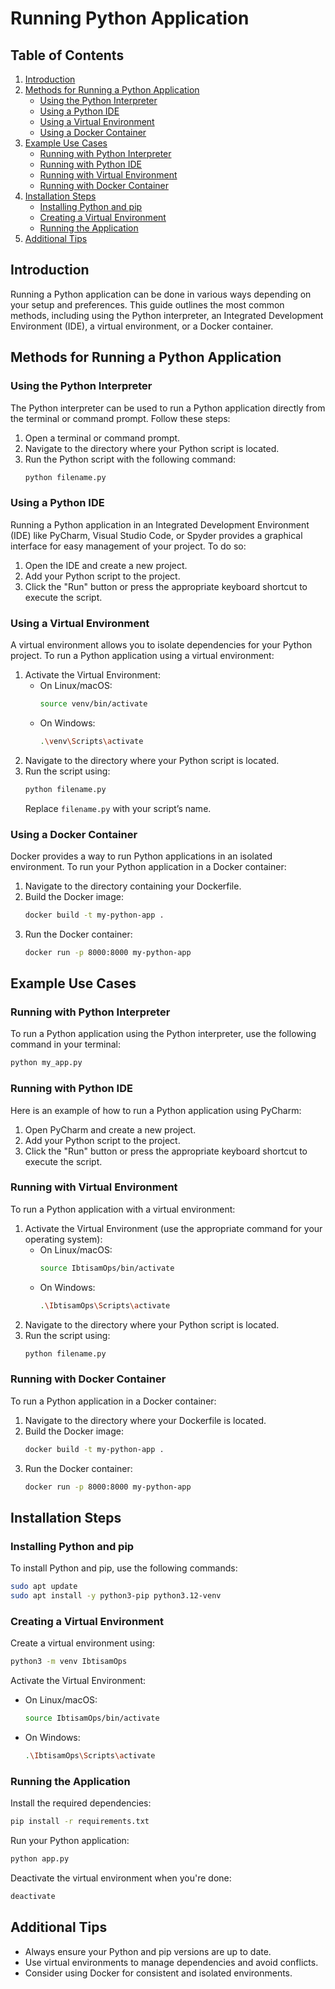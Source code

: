 # Running Python Application

## Table of Contents
1. [Introduction](#introduction)
2. [Methods for Running a Python Application](#methods-for-running-a-python-application)
    - [Using the Python Interpreter](#using-the-python-interpreter)
    - [Using a Python IDE](#using-a-python-ide)
    - [Using a Virtual Environment](#using-a-virtual-environment)
    - [Using a Docker Container](#using-a-docker-container)
3. [Example Use Cases](#example-use-cases)
    - [Running with Python Interpreter](#running-with-python-interpreter)
    - [Running with Python IDE](#running-with-python-ide)
    - [Running with Virtual Environment](#running-with-virtual-environment)
    - [Running with Docker Container](#running-with-docker-container)
4. [Installation Steps](#installation-steps)
    - [Installing Python and pip](#installing-python-and-pip)
    - [Creating a Virtual Environment](#creating-a-virtual-environment)
    - [Running the Application](#running-the-application)
5. [Additional Tips](#additional-tips)

## Introduction
Running a Python application can be done in various ways depending on your setup and preferences. This guide outlines the most common methods, including using the Python interpreter, an Integrated Development Environment (IDE), a virtual environment, or a Docker container.

## Methods for Running a Python Application

### Using the Python Interpreter
The Python interpreter can be used to run a Python application directly from the terminal or command prompt. Follow these steps:

1. Open a terminal or command prompt.
2. Navigate to the directory where your Python script is located.
3. Run the Python script with the following command:
   ```bash
   python filename.py
   ```

### Using a Python IDE
Running a Python application in an Integrated Development Environment (IDE) like PyCharm, Visual Studio Code, or Spyder provides a graphical interface for easy management of your project. To do so:

1. Open the IDE and create a new project.
2. Add your Python script to the project.
3. Click the "Run" button or press the appropriate keyboard shortcut to execute the script.

### Using a Virtual Environment
A virtual environment allows you to isolate dependencies for your Python project. To run a Python application using a virtual environment:

1. Activate the Virtual Environment:
    - On Linux/macOS:
      ```bash
      source venv/bin/activate
      ```
    - On Windows:
      ```bash
      .\venv\Scripts\activate
      ```
2. Navigate to the directory where your Python script is located.
3. Run the script using:
   ```bash
   python filename.py
   ```
   Replace `filename.py` with your script’s name.

### Using a Docker Container
Docker provides a way to run Python applications in an isolated environment. To run your Python application in a Docker container:

1. Navigate to the directory containing your Dockerfile.
2. Build the Docker image:
   ```bash
   docker build -t my-python-app .
   ```
3. Run the Docker container:
   ```bash
   docker run -p 8000:8000 my-python-app
   ```

## Example Use Cases

### Running with Python Interpreter
To run a Python application using the Python interpreter, use the following command in your terminal:
```bash
python my_app.py
```

### Running with Python IDE
Here is an example of how to run a Python application using PyCharm:

1. Open PyCharm and create a new project.
2. Add your Python script to the project.
3. Click the "Run" button or press the appropriate keyboard shortcut to execute the script.

### Running with Virtual Environment
To run a Python application with a virtual environment:

1. Activate the Virtual Environment (use the appropriate command for your operating system):
    - On Linux/macOS:
      ```bash
      source IbtisamOps/bin/activate
      ```
    - On Windows:
      ```bash
      .\IbtisamOps\Scripts\activate
      ```
2. Navigate to the directory where your Python script is located.
3. Run the script using:
   ```bash
   python filename.py
   ```

### Running with Docker Container
To run a Python application in a Docker container:

1. Navigate to the directory where your Dockerfile is located.
2. Build the Docker image:
   ```bash
   docker build -t my-python-app .
   ```
3. Run the Docker container:
   ```bash
   docker run -p 8000:8000 my-python-app
   ```

## Installation Steps

### Installing Python and pip
To install Python and pip, use the following commands:
```bash
sudo apt update
sudo apt install -y python3-pip python3.12-venv
```

### Creating a Virtual Environment
Create a virtual environment using:
```bash
python3 -m venv IbtisamOps
```
Activate the Virtual Environment:
- On Linux/macOS:
  ```bash
  source IbtisamOps/bin/activate
  ```
- On Windows:
  ```bash
  .\IbtisamOps\Scripts\activate
  ```

### Running the Application
Install the required dependencies:
```bash
pip install -r requirements.txt
```
Run your Python application:
```bash
python app.py
```
Deactivate the virtual environment when you're done:
```bash
deactivate
```

## Additional Tips
- Always ensure your Python and pip versions are up to date.
- Use virtual environments to manage dependencies and avoid conflicts.
- Consider using Docker for consistent and isolated environments.